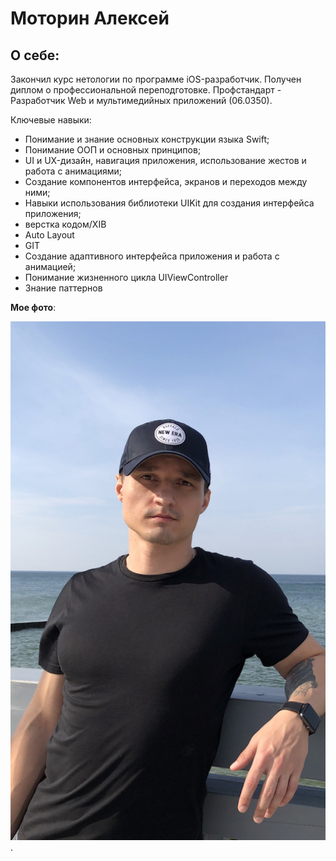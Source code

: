# Моторин Алексей

## О себе: 

Закончил курс нетологии по программе iOS-разработчик. Получен  диплом о профессиональной переподготовке. Профстандарт - Разработчик Web и мультимедийных приложений (06.0350).

Ключевые навыки:
* Понимание и знание основных конструкции языка Swift;
* Понимание ООП и основных принципов;
* UI и UX-дизайн, навигация приложения, использование жестов и работа с анимациями;
* Создание компонентов интерфейса, экранов и переходов между ними;
* Навыки использования библиотеки UIKit для создания интерфейса приложения;
* верстка кодом/XIB 
* Auto Layout  
* GIT
* Создание адаптивного интерфейса приложения и работа с анимацией;
* Понимание жизненного цикла UIViewController
* Знание паттернов

**Мое фото**:

![my photo](img/IMG_398FEB915179-1.jpeg).
